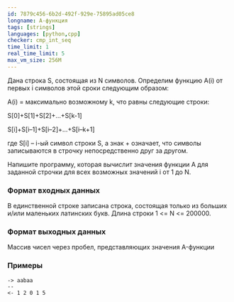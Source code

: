 ```yaml
---
id: 7879c456-6b2d-492f-929e-75895ad05ce8
longname: А-функция
tags: [strings]
languages: [python,cpp]
checker: cmp_int_seq
time_limit: 1
real_time_limit: 5
max_vm_size: 256M
---
```


Дана строка S, состоящая из N символов. Определим функцию A(i) от первых i символов этой сроки следующим образом:

A(i) = максимально возможному k, что равны следующие строки:

S[0]+S[1]+S[2]+…+S[k-1]

S[i]+S[i–1]+S[i–2]+…+S[i–k+1]

где S[i] – i-ый символ строки S, а знак + означает, что символы записываются в строчку непосредственно друг за другом.

Напишите программу, которая вычислит значения функции A для заданной строчки для всех возможных значений i от 1 до N.

### Формат входных данных

В единственной строке записана строка, состоящая только из больших и/или маленьких латинских букв. Длина строки 1 <= N <= 200000.

### Формат выходных данных

Массив чисел через пробел, представляющих значения A-функции

### Примеры

```
-> aabaa
--
<- 1 2 0 1 5
```

